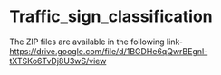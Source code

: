 # Traffic_sign_classification

The ZIP files are available in the following link-
https://drive.google.com/file/d/1BGDHe6qQwrBEgnl-tXTSKo6TvDj8U3wS/view
